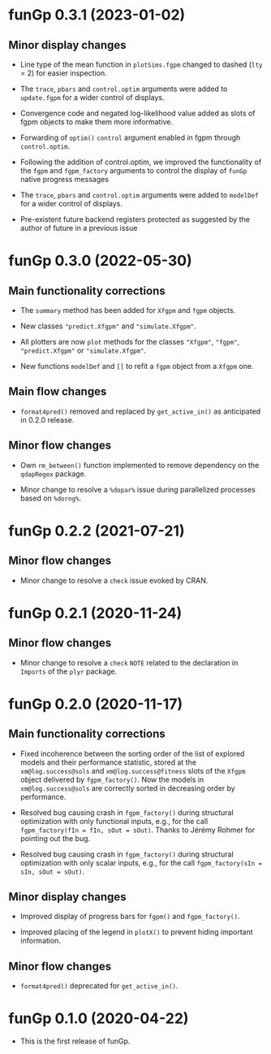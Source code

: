 # funGp 0.3.1 (2023-01-02)

## Minor display changes

* Line type of the mean function in `plotSims.fgpm` changed to dashed
  (`lty` = 2) for easier inspection.

* The `trace`, `pbars` and `control.optim` arguments were added to `update.fgpm`
  for a wider control of displays.

* Convergence code and negated log-likelihood value added as slots of
  fgpm objects to make them more informative.

* Forwarding of `optim()` `control` argument enabled in fgpm through
  `control.optim`.

* Following the addition of control.optim, we improved the functionality
  of the `fgpm` and `fgpm_factory` arguments to control the display of
  `funGp` native progress messages

* The `trace`, `pbars` and `control.optim` arguments were added to `modelDef`
  for a wider control of displays.

* Pre-existent future backend registers protected as suggested by the
  author of future in a previous issue



# funGp 0.3.0 (2022-05-30)

## Main functionality corrections

* The `summary` method has been added for `Xfgpm` and `fgpm` objects.

* New classes `"predict.Xfgpm"` and `"simulate.Xfgpm"`.

* All plotters are now `plot` methods for the classes `"Xfgpm"`, `"fgpm"`,
  `"predict.Xfgpm"` or `"simulate.Xfgpm"`.

* New functions `modelDef` and `[[` to refit a `fgpm` object from a `Xfgpm` one.

## Main flow changes

* `format4pred()` removed and replaced by `get_active_in()` as anticipated in 0.2.0 release.

## Minor flow changes

* Own `rm_between()` function implemented to remove dependency on the `qdapRegex` package.
  
* Minor change to resolve a `%dopar%` issue during parallelized processes based on `%dorng%`.



# funGp 0.2.2 (2021-07-21)

## Minor flow changes

* Minor change to resolve a `check` issue evoked by CRAN.



# funGp 0.2.1 (2020-11-24)

## Minor flow changes

* Minor change to resolve a `check` `NOTE` related to the declaration in `Imports` of the `plyr`
  package.



# funGp 0.2.0 (2020-11-17)

## Main functionality corrections

* Fixed incoherence between the sorting order of the list of explored models and their performance
  statistic, stored at the `xm@log.success@sols` and `xm@log.success@fitness` slots of the `Xfgpm`
  object delivered by `fgpm_factory()`. Now the models in `xm@log.success@sols` are correctly
  sorted in decreasing order by performance.
  
* Resolved bug causing crash in `fgpm_factory()` during structural optimization with only functional
  inputs, e.g., for the call `fgpm_factory(fIn = fIn, sOut = sOut)`. Thanks to Jérémy Rohmer for
  pointing out the bug.

* Resolved bug causing crash in `fgpm_factory()` during structural optimization with only scalar
  inputs, e.g., for the call `fgpm_factory(sIn = sIn, sOut = sOut)`.

## Minor display changes

* Improved display of progress bars for `fgpm()` and `fgpm_factory()`.

* Improved placing of the legend in `plotX()` to prevent hiding important information.

## Minor flow changes

* `format4pred()` deprecated for `get_active_in()`.



# funGp 0.1.0 (2020-04-22)

* This is the first release of funGp.
